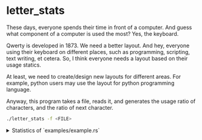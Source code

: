 # letter_stats

These days, everyone spends their time in front of a computer. And guess what 
component of a computer is used the most? Yes, the keyboard.

Qwerty is developed in 1873. We need a better layout. And hey, everyone using 
their keyboard on different places, such as programming, scripting, text 
writing, et cetera. So, I think everyone needs a layout based on their usage 
statics.

At least, we need to create/design new layouts for different areas. For 
example, python users may use the layout for python programming language.

Anyway, this program takes a file, reads it, and generates the usage ratio of 
characters, and the ratio of next character.

```bash
./letter_stats -f <FILE>
```

<details>
<summary>Statistics of `examples/example.rs`</summary>
```
{
    'e': LetterStat {
        count: 2,
        leading_stat: {
            't': 1,
            'r': 1,
        },
    },
    '{': LetterStat {
        count: 1,
        leading_stat: {},
    },
    't': LetterStat {
        count: 5,
        leading_stat: {
            'e': 1,
            'a': 1,
            'l': 1,
            's': 1,
        },
    },
    'r': LetterStat {
        count: 2,
        leading_stat: {
            '_': 1,
            'i': 1,
        },
    },
    'm': LetterStat {
        count: 1,
        leading_stat: {
            'a': 1,
        },
    },
    'a': LetterStat {
        count: 2,
        leading_stat: {
            'i': 1,
            't': 1,
        },
    },
    ')': LetterStat {
        count: 2,
        leading_stat: {
            ';': 1,
        },
    },
    '(': LetterStat {
        count: 2,
        leading_stat: {
            '"': 1,
            ')': 1,
        },
    },
    'p': LetterStat {
        count: 1,
        leading_stat: {
            'r': 1,
        },
    },
    'i': LetterStat {
        count: 2,
        leading_stat: {
            'n': 2,
        },
    },
    'l': LetterStat {
        count: 2,
        leading_stat: {
            'e': 1,
            'n': 1,
        },
    },
    '"': LetterStat {
        count: 2,
        leading_stat: {
            ')': 1,
            'l': 1,
        },
    },
    'f': LetterStat {
        count: 1,
        leading_stat: {
            'n': 1,
        },
    },
    '_': LetterStat {
        count: 1,
        leading_stat: {
            's': 1,
        },
    },
    '}': LetterStat {
        count: 1,
        leading_stat: {},
    },
    ';': LetterStat {
        count: 1,
        leading_stat: {},
    },
    's': LetterStat {
        count: 2,
        leading_stat: {
            't': 1,
            '"': 1,
        },
    },
    'n': LetterStat {
        count: 4,
        leading_stat: {
            '!': 1,
            '(': 1,
            't': 1,
        },
    },
    '!': LetterStat {
        count: 1,
        leading_stat: {
            '(': 1,
        },
    },
}
```
</details>
